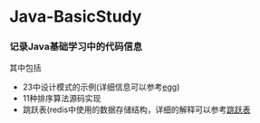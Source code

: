 # Java-BasicStudy
### 记录Java基础学习中的代码信息
其中包括
* 23中设计模式的示例(详细信息可以参考[egg](http://blog.csdn.net/zhangerqing/article/details/8194653))
* 11种排序算法源码实现
* 跳跃表(redis中使用的数据存储结构，详细的解释可以参考[跳跃表](http://blog.csdn.net/qq575787460/article/details/16371287)

